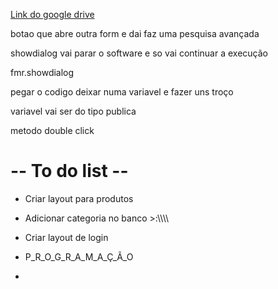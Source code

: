 [Link do google drive](https://drive.google.com/drive/folders/12kBItbErj2ULI0OqzUlZX4uCGY-ge2Ey)




botao que abre outra form e dai faz uma pesquisa avançada

showdialog vai parar o software e so vai continuar a execução

fmr.showdialog


pegar o codigo deixar numa variavel e fazer uns troço

variavel vai ser do tipo publica

metodo double click

# -- To do list --

- Criar layout para produtos

- Adicionar categoria no banco >:\\\\\\\\

- Criar layout de login

- P_R_O_G_R_A_M_A_Ç_Ã_O


- 
